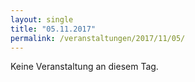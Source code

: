 ```yaml
---
layout: single
title: "05.11.2017"
permalink: /veranstaltungen/2017/11/05/
---
```


Keine Veranstaltung an diesem Tag.
